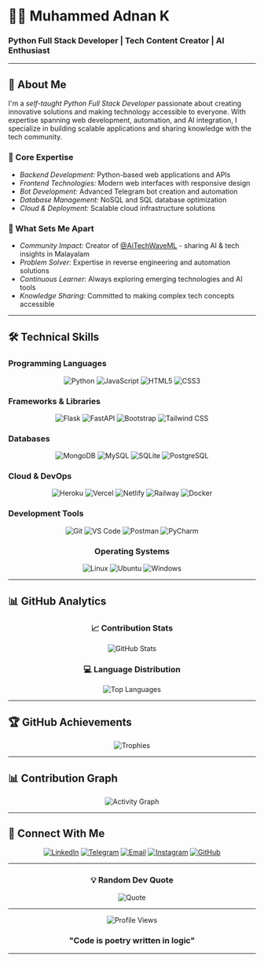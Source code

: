 # 👨‍💻 Muhammed Adnan K
### Python Full Stack Developer | Tech Content Creator | AI Enthusiast

---

## 🚀 About Me

I'm a *self-taught Python Full Stack Developer* passionate about creating innovative solutions and making technology accessible to everyone. With expertise spanning web development, automation, and AI integration, I specialize in building scalable applications and sharing knowledge with the tech community.

### 🎯 Core Expertise
- *Backend Development:* Python-based web applications and APIs
- *Frontend Technologies:* Modern web interfaces with responsive design
- *Bot Development:* Advanced Telegram bot creation and automation
- *Database Management:* NoSQL and SQL database optimization
- *Cloud & Deployment:* Scalable cloud infrastructure solutions

### 🌟 What Sets Me Apart
- *Community Impact:* Creator of [@AiTechWaveML](https://t.me/AITechWaveML) - sharing AI & tech insights in Malayalam
- *Problem Solver:* Expertise in reverse engineering and automation solutions
- *Continuous Learner:* Always exploring emerging technologies and AI tools
- *Knowledge Sharing:* Committed to making complex tech concepts accessible

---

## 🛠 Technical Skills

### Programming Languages
<div align="center">

![Python](https://img.shields.io/badge/Python-3776AB?style=for-the-badge&logo=python&logoColor=white)
![JavaScript](https://img.shields.io/badge/JavaScript-F7DF1E?style=for-the-badge&logo=javascript&logoColor=black)
![HTML5](https://img.shields.io/badge/HTML5-E34F26?style=for-the-badge&logo=html5&logoColor=white)
![CSS3](https://img.shields.io/badge/CSS3-1572B6?style=for-the-badge&logo=css3&logoColor=white)

</div>

### Frameworks & Libraries
<div align="center">

![Flask](https://img.shields.io/badge/Flask-000000?style=for-the-badge&logo=flask&logoColor=white)
![FastAPI](https://img.shields.io/badge/FastAPI-005571?style=for-the-badge&logo=fastapi&logoColor=white)
![Bootstrap](https://img.shields.io/badge/Bootstrap-7952B3?style=for-the-badge&logo=bootstrap&logoColor=white)
![Tailwind CSS](https://img.shields.io/badge/Tailwind_CSS-38B2AC?style=for-the-badge&logo=tailwind-css&logoColor=white)

</div>

### Databases
<div align="center">

![MongoDB](https://img.shields.io/badge/MongoDB-47A248?style=for-the-badge&logo=mongodb&logoColor=white)
![MySQL](https://img.shields.io/badge/MySQL-4479A1?style=for-the-badge&logo=mysql&logoColor=white)
![SQLite](https://img.shields.io/badge/SQLite-003B57?style=for-the-badge&logo=sqlite&logoColor=white)
![PostgreSQL](https://img.shields.io/badge/PostgreSQL-336791?style=for-the-badge&logo=postgresql&logoColor=white)

</div>

### Cloud & DevOps
<div align="center">

![Heroku](https://img.shields.io/badge/Heroku-430098?style=for-the-badge&logo=heroku&logoColor=white)
![Vercel](https://img.shields.io/badge/Vercel-000000?style=for-the-badge&logo=vercel&logoColor=white)
![Netlify](https://img.shields.io/badge/Netlify-00C7B7?style=for-the-badge&logo=netlify&logoColor=white)
![Railway](https://img.shields.io/badge/Railway-0B0D0E?style=for-the-badge&logo=railway&logoColor=white)
![Docker](https://img.shields.io/badge/Docker-2496ED?style=for-the-badge&logo=docker&logoColor=white)

</div>

### Development Tools
<div align="center">

![Git](https://img.shields.io/badge/Git-F05032?style=for-the-badge&logo=git&logoColor=white)
![VS Code](https://img.shields.io/badge/VS_Code-007ACC?style=for-the-badge&logo=visual-studio-code&logoColor=white)
![Postman](https://img.shields.io/badge/Postman-FF6C37?style=for-the-badge&logo=postman&logoColor=white)
![PyCharm](https://img.shields.io/badge/PyCharm-000000?style=for-the-badge&logo=pycharm&logoColor=white)

</div>

<div align="center">
  
### Operating Systems

![Linux](https://img.shields.io/badge/Linux-FCC624?style=for-the-badge&logo=linux&logoColor=black)
![Ubuntu](https://img.shields.io/badge/Ubuntu-E95420?style=for-the-badge&logo=ubuntu&logoColor=white)
![Windows](https://img.shields.io/badge/Windows-0078D6?style=for-the-badge&logo=windows&logoColor=white)

</div>

---

## 📊 GitHub Analytics

<div align="center">

### 📈 Contribution Stats
![GitHub Stats](https://github-readme-stats.vercel.app/api?username=mr-adnan-adu&show_icons=true&theme=tokyonight&hide_border=true&include_all_commits=true&count_private=true&custom_title=GitHub%20Statistics)

<!--### 🔥 Streak Stats
![GitHub Streak](https://github-readme-streak-stats.herokuapp.com/?user=mr-adnan-adu&theme=tokyonight&hide_border=true&background=1a1b27&stroke=7dcfff&ring=7aa2f7&fire=ff9e64&currStreakNum=bb9af7&sideNums=7dcfff&currStreakLabel=7dcfff&sideLabels=a9b1d6&dates=9ece6a)
-->

### 💻 Language Distribution
![Top Languages](https://github-readme-stats.vercel.app/api/top-langs/?username=mr-adnan-adu&theme=tokyonight&hide_border=true&layout=compact&custom_title=Most%20Used%20Languages)

</div>

---

## 🏆 GitHub Achievements

<div align="center">

![Trophies](https://github-profile-trophy.vercel.app/?username=mr-adnan-adu&theme=tokyonight&no-frame=true&no-bg=false&margin-w=4&column=7)

</div>

---

## 📊 Contribution Graph

<div align="center">

![Activity Graph](https://github-readme-activity-graph.vercel.app/graph?username=mr-adnan-adu&theme=tokyo-night&hide_border=true&area=true)

</div>

---

## 🤝 Connect With Me

<div align="center">

[![LinkedIn](https://img.shields.io/badge/LinkedIn-0077B5?style=for-the-badge&logo=linkedin&logoColor=white)](https://linkedin.com/in/muhammed-adnan-k-88b612281)
[![Telegram](https://img.shields.io/badge/Telegram-2CA5E0?style=for-the-badge&logo=telegram&logoColor=white)](https://t.me/adnanxpkd)
[![Email](https://img.shields.io/badge/Gmail-D14836?style=for-the-badge&logo=gmail&logoColor=white)](mailto:adnanxpkd@gmail.com)
[![Instagram](https://img.shields.io/badge/Instagram-E4405F?style=for-the-badge&logo=instagram&logoColor=white)](https://instagram.com/adnanxpkd)
[![GitHub](https://img.shields.io/badge/GitHub-100000?style=for-the-badge&logo=github&logoColor=white)](https://github.com/mr-adnan-adu)

</div>

---

<div align="center">

### 💡 Random Dev Quote
![Quote](https://quotes-github-readme.vercel.app/api?type=horizontal&theme=tokyonight)

---

![Profile Views](https://komarev.com/ghpvc/?username=mr-adnan-adu&style=for-the-badge&color=brightgreen)

### "Code is poetry written in logic"

</div>

---
<!-- Crafted with 💙 by Muhammed Adnan K -->
